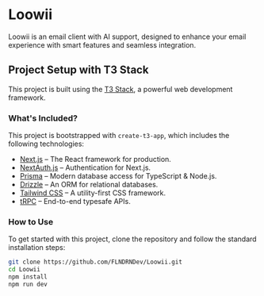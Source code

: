 # Loowii

Loowii is an email client with AI support, designed to enhance your email experience with smart features and seamless integration.

## Project Setup with T3 Stack

This project is built using the [T3 Stack](https://create.t3.gg/), a powerful web development framework.

### What's Included?

This project is bootstrapped with `create-t3-app`, which includes the following technologies:

- [Next.js](https://nextjs.org) – The React framework for production.
- [NextAuth.js](https://next-auth.js.org) – Authentication for Next.js.
- [Prisma](https://prisma.io) – Modern database access for TypeScript & Node.js.
- [Drizzle](https://orm.drizzle.team) – An ORM for relational databases.
- [Tailwind CSS](https://tailwindcss.com) – A utility-first CSS framework.
- [tRPC](https://trpc.io) – End-to-end typesafe APIs.

### How to Use

To get started with this project, clone the repository and follow the standard installation steps:

```bash
git clone https://github.com/FLNDRNDev/Loowii.git
cd Loowii
npm install
npm run dev
```
